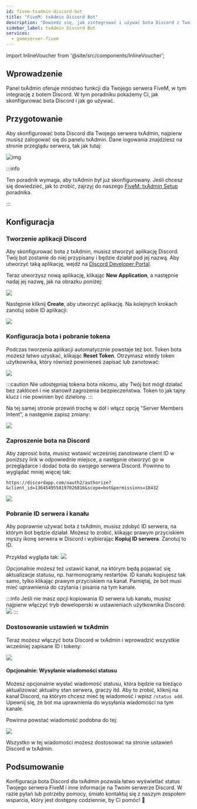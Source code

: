 ```yaml
---
id: fivem-txadmin-discord-bot
title: "FiveM: txAdmin Discord Bot"
description: "Dowiedz się, jak zintegrować i używać bota Discord z Twoim serwerem txAdmin, aby lepiej zarządzać serwerem FiveM → Sprawdź teraz"
sidebar_label: txAdmin Discord Bot
services:
  - gameserver-fivem
---
```


import InlineVoucher from '@site/src/components/InlineVoucher';


## Wprowadzenie
Panel txAdmin oferuje mnóstwo funkcji dla Twojego serwera FiveM, w tym integrację z botem Discord.
W tym poradniku pokażemy Ci, jak skonfigurować bota Discord i jak go używać.

<InlineVoucher />

## Przygotowanie

Aby skonfigurować bota Discord dla Twojego serwera txAdmin, najpierw musisz zalogować się do panelu txAdmin.
Dane logowania znajdziesz na stronie przeglądu serwera, tak jak tutaj:

![img](https://screensaver01.zap-hosting.com/index.php/s/69LdTK3FyNZNXid/download)

:::info

Ten poradnik wymaga, aby txAdmin był już skonfigurowany. Jeśli chcesz się dowiedzieć, jak to zrobić, zajrzyj do naszego [FiveM: txAdmin Setup](fivem-txadmin-setup.md) poradnika.

:::

## Konfiguracja

### Tworzenie aplikacji Discord

Aby skonfigurować bota z txAdmin, musisz stworzyć aplikację Discord. Twój bot zostanie do niej przypisany i będzie działał pod jej nazwą. Aby utworzyć taką aplikację, wejdź na [Discord Developer Portal](https://discord.com/developers/applications/).

Teraz utworzysz nową aplikację, klikając **New Application**, a następnie nadaj jej nazwę, jak na obrazku poniżej:

![](https://screensaver01.zap-hosting.com/index.php/s/YPbPtRaPEHZ7pB4/preview)

Następnie kliknij **Create**, aby utworzyć aplikację. Na kolejnych krokach zanotuj sobie ID aplikacji:

![](https://screensaver01.zap-hosting.com/index.php/s/tzBNzKBGzX8j4EK/preview)


### Konfiguracja bota i pobranie tokena

Podczas tworzenia aplikacji automatycznie powstaje też bot. Token bota możesz łatwo uzyskać, klikając **Reset Token**. Otrzymasz wtedy token użytkownika, który również powinieneś zapisać lub zanotować:

![](https://screensaver01.zap-hosting.com/index.php/s/5ypmywwPJxRAFax/preview)

:::caution
Nie udostępniaj tokena bota nikomu, aby Twój bot mógł działać bez zakłóceń i nie stanowił zagrożenia bezpieczeństwa. Token to jak tajny klucz i nie powinien być dzielony.
:::

Na tej samej stronie przewiń trochę w dół i włącz opcję "Server Members Intent", a następnie zapisz zmiany:

![](https://screensaver01.zap-hosting.com/index.php/s/c5SnKpn4GXtGM38/preview)

### Zaproszenie bota na Discord

Aby zaprosić bota, musisz wstawić wcześniej zanotowane client ID w poniższy link w odpowiednie miejsce, a następnie otworzyć go w przeglądarce i dodać bota do swojego serwera Discord. Powinno to wyglądać mniej więcej tak:
```
https://discordapp.com/oauth2/authorize?&client_id=1364549558197026816&scope=bot&permissions=18432
```

![](https://screensaver01.zap-hosting.com/index.php/s/yKX4ocRtrZ7zLWB/preview)


### Pobranie ID serwera i kanału

Aby poprawnie używać bota z txAdmin, musisz zdobyć ID serwera, na którym bot będzie działał.
Możesz to zrobić, klikając prawym przyciskiem myszy ikonę serwera w Discord i wybierając **Kopiuj ID serwera**. Zanotuj to ID.

Przykład wygląda tak:
![](https://screensaver01.zap-hosting.com/index.php/s/GBZGZGRPQQo95ys/preview)

Opcjonalnie możesz też ustawić kanał, na którym będą pojawiać się aktualizacje statusu, np. harmonogramy restartów. ID kanału kopiujesz tak samo, tylko klikając prawym przyciskiem na kanał.
Pamiętaj, że bot musi mieć uprawnienia do czytania i pisania na tym kanale.

:::info
Jeśli nie masz opcji kopiowania ID serwera lub kanału, musisz najpierw włączyć tryb deweloperski w ustawieniach użytkownika Discord:
![](https://screensaver01.zap-hosting.com/index.php/s/gLRRxNsLL8Eb5jj/preview)
:::

### Dostosowanie ustawień w txAdmin

Teraz możesz włączyć bota Discord w txAdmin i wprowadzić wszystkie wcześniej zapisane ID i tokeny:

![](https://screensaver01.zap-hosting.com/index.php/s/HBAEi9c7dMLLCBy/preview)

#### Opcjonalnie: Wysyłanie wiadomości statusu

Możesz opcjonalnie wysłać wiadomość statusu, która będzie na bieżąco aktualizować aktualny stan serwera, graczy itd.
Aby to zrobić, kliknij na kanał Discord, na którym chcesz mieć tę wiadomość i wpisz `/status add`. Upewnij się, że bot ma uprawnienia do wysyłania wiadomości na tym kanale.

Powinna powstać wiadomość podobna do tej:

![](https://screensaver01.zap-hosting.com/index.php/s/XnzsK4NGZTHYsM6/preview)

Wszystko w tej wiadomości możesz dostosować na stronie ustawień Discord w txAdmin.

## Podsumowanie

Konfiguracja bota Discord dla txAdmin pozwala łatwo wyświetlać status Twojego serwera FiveM i inne informacje na Twoim serwerze Discord. W razie pytań lub potrzeby pomocy, śmiało kontaktuj się z naszym zespołem wsparcia, który jest dostępny codziennie, by Ci pomóc! 🙂

<InlineVoucher />